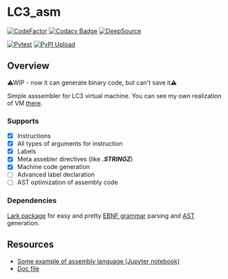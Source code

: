 # LC3_asm

[![CodeFactor](https://www.codefactor.io/repository/github/d0rj/lc3_asm/badge)](https://www.codefactor.io/repository/github/d0rj/lc3_asm)
[![Codacy Badge](https://api.codacy.com/project/badge/Grade/de6a83d6b5d347bc8bb4b1aab31dab32)](https://app.codacy.com/gh/d0rj/LC3_asm?utm_source=github.com&utm_medium=referral&utm_content=d0rj/LC3_asm&utm_campaign=Badge_Grade_Settings)
[![DeepSource](https://deepsource.io/gh/d0rj/LC3_asm.svg/?label=active+issues&show_trend=true&token=3t4Dx4wWstyjQ9XcNnJOS_s6)](https://deepsource.io/gh/d0rj/LC3_asm/?ref=repository-badge)

[![Pytest](https://github.com/d0rj/LC3_asm/actions/workflows/pytest.yaml/badge.svg)](https://github.com/d0rj/LC3_asm/actions/workflows/pytest.yaml)
[![PyPI Upload](https://github.com/d0rj/LC3_asm/actions/workflows/pypi-publish.yml/badge.svg)](https://pypi.org/project/lc3asm/)

## Overview

⚠WIP - now it can generate binary code, but can't save it⚠

Simple asssembler for LC3 virtual machine. You can see my own realization of VM [there](https://github.com/d0rj/LC3_vm).

### Supports

- [x] Instructions
- [x] All types of arguments for instruction
- [x] Labels
- [x] Meta assebler directives (like ***.STRINGZ***)
- [x] Machine code generation
- [ ] Advanced label declaration
- [ ] AST optimization of assembly code

### Dependencies

[Lark package](https://github.com/lark-parser/lark) for easy and pretty [EBNF grammar](https://en.wikipedia.org/wiki/Extended_Backus%E2%80%93Naur_form) parsing and [AST](https://en.wikipedia.org/wiki/Abstract_syntax_tree) generation.

## Resources

- [Some example of assembly language (Jupyter notebook)](https://jupyter.brynmawr.edu/services/public/dblank/CS240%20Computer%20Organization/2015-Fall/Notes/LC3%20Assembly%20Language.ipynb)
- [Doc file](http://people.cs.georgetown.edu/~squier/Teaching/HardwareFundamentals/LC3-trunk/docs/LC3-AssemblyManualAndExamples.pdf)

